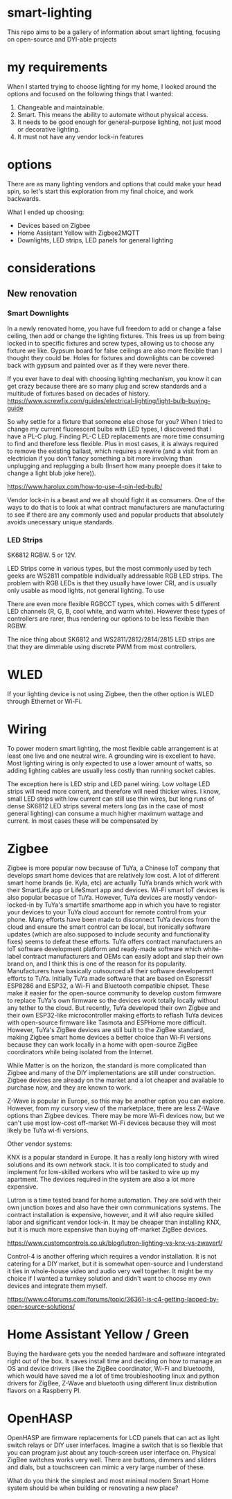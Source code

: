 # smart-lighting
This repo aims to be a gallery of information about smart lighting, focusing on open-source and DYI-able projects

# my requirements
When I started trying to choose lighting for my home, I looked around the options and focused on the following things that I wanted:

1. Changeable and maintainable.
2. Smart. This means the ability to automate without physical access.
3. It needs to be good enough for general-purpose lighting, not just mood or decorative lighting.
4. It must not have any vendor lock-in features

# options
There are as many lighting vendors and options that could make your head spin, so let's start this exploration from my final choice, and work backwards.

What I ended up choosing:
- Devices based on Zigbee
- Home Assistant Yellow with Zigbee2MQTT
- Downlights, LED strips, LED panels for general lighting

# considerations

## New renovation

### Smart Downlights
In a newly renovated home, you have full freedom to add or change a false ceiling, then add or change the lighting fixtures.  This frees us up from being locked in to specific fixtures and screw types, allowing us to choose any fixture we like.  Gypsum board for false ceilings are also more flexible than I thought they could be.  Holes for fixtures and downlights can be covered back with gypsum and painted over as if they were never there.

If you ever have to deal with choosing lighting mechanism, you know it can get crazy because there are so many plug and screw standards and a multitude of fixtures based on decades of history.
https://www.screwfix.com/guides/electrical-lighting/light-bulb-buying-guide

So why settle for a fixture that someone else chose for you?  When I tried to change my current fluorescent bulbs with LED types, I discovered that I have a PL-C plug.  Finding PL-C LED replacements are more time consuming to find and therefore less flexible.  Plus in most cases, it is always required to remove the existing ballast, which requires a rewire (and a visit from an electrician if you don't fancy something a bit more involving than unplugging and replugging a bulb (Insert how many peoeple does it take to change a light blub joke here)).

https://www.harolux.com/how-to-use-4-pin-led-bulb/

Vendor lock-in is a beast and we all should fight it as consumers.  One of the ways to do that is to look at what contract manufacturers are manufacturing to see if there are any commonly used and popular products that absolutely avoids unecessary unique standards.


### LED Strips
SK6812 RGBW.
5 or 12V.

LED Strips come in various types, but the most commonly used by tech geeks are WS2811 compatible individually addressable RGB LED strips.  The problem with RGB LEDs is that they usually have lower CRI, and is usually only usable as mood lights, not general lighting.  To use 

There are even more flexible RGBCCT types, which comes with 5 different LED channels (R, G, B, cool white, and warm white).  However these types of controllers are rarer, thus rendering our options to be less flexible than RGBW.

The nice thing about SK6812 and WS2811/2812/2814/2815 LED strips are that they are dimmable using discrete PWM from most controllers.

# WLED
If your lighting device is not using Zigbee, then the other option is WLED through Ethernet or Wi-Fi.


# Wiring
To power modern smart lighting, the most flexible cable arrangement is at least one live and one neutral wire. A grounding wire is excellent to have.
Most lighting wiring is only expected to use a lower amount of watts, so adding lighting cables are usually less costly than running socket cables.

The exception here is LED strip and LED panel wiring.  Low voltage LED strips will need more corrent, and therefore will need thicker wires.  I know, small LED strips with low current can still use thin wires, but long runs of dense SK6812 LED strips several meters long (as in the case of most general lighting) can consume a much higher maximum wattage and current.
In most cases these will be compensated by 


# Zigbee

Zigbee is more popular now because of TuYa, a Chinese IoT company that develops smart home devices that are relatively low cost.  A lot of different smart home brands (ie. Kyla, etc) are actually TuYa brands which work with their SmartLife app or LifeSmart app and devices.
Wi-Fi smart IoT devices is also popular becasue of TuYa.  However, TuYa devices are mostly vendor-locked-in by TuYa's smartlife smarthome app in which you have to register your devices to your TuYa cloud account for remote control from your phone.  Many efforts have been made to disconnect TuYa devices from the cloud and ensure the smart control can be local, but ironically software updates (which are also supposed to include security and functionality fixes) seems to defeat these efforts.  TuYa offers contract manufacturers an IoT software development platform and ready-made software which white-label contract manufacturers and OEMs can easily adopt and slap their own brand on, and I think this is one of the reason for its popularity.  Manufacturers have basically outsourced all their software developemnt efforts to TuYa.  Initially TuYa made software that are based on Espressif ESP8286 and ESP32, a Wi-Fi and Bluetooth compatible chipset.  These make it easier for the open-source community to develop custom firmware to replace TuYa's own firmware so the devices work totally locally without any tether to the cloud.  But recently, TuYa developed their own Zigbee and their own ESP32-like microcontroller making efforts to reflash TuYa devices with open-source firmware like Tasmota and ESPHome more difficult.  However, TuYa's ZigBee devices are still built to the ZigBee standard, making Zigbee smart home devices a better choice than Wi-Fi versions because they can work locally in a home with open-source ZigBee coordinators while being isolated from the Internet.

While Matter is on the horizon, the standard is more complicated than Zigbee and many of the DIY implementations are still under construction.  Zigbee devices are already on the market and a lot cheaper and available to purchase now, and they are known to work.

Z-Wave is popular in Europe, so this may be another option you can explore.  However, from my cursory view of the marketplace, there are less Z-Wave options than Zigbee devices.  There may be more Wi-Fi devices now, but we can't use most low-cost off-market Wi-Fi devices because they will most likely be TuYa wi-fi versions.

Other vendor systems:

KNX is a popular standard in Europe.  It has a really long history with wired solutions and its own network stack.  It is too complicated to study and implement for low-skilled workers who will be tasked to wire up my apartment.  The devices required in the system are also a lot more expensive.

Lutron is a time tested brand for home automation. They are sold with their own junction boxes and also have their own communications systems.  The contract installation is expensive, however, and it will also require skilled labor and significant vendor lock-in.  It may be cheaper than installing KNX, but it is much more expensive than buying off-market ZigBee devices.

https://www.customcontrols.co.uk/blog/lutron-lighting-vs-knx-vs-zwaverf/

Control-4 is another offering which requires a vendor installation.  It is not catering for a DIY market, but it is somewhat open-source and I understand it ties in whole-house video and audio very well together.  It might be my choice if I wanted a turnkey solution and didn't want to choose my own devices and integrate them myself.

https://www.c4forums.com/forums/topic/36361-is-c4-getting-lapped-by-open-source-solutions/


# Home Assistant Yellow / Green

Buying the hardware gets you the needed hardware and software integrated right out of the box.  It saves install time and deciding on how to manage an OS and device drivers (like the ZigBee coordinator, Wi-Fi and bluetooth), which would have saved me a lot of time troubleshooting linux and python drivers for ZigBee, Z-Wave and bluetooth using different linux distribution flavors on a Raspberry PI.


# OpenHASP

OpenHASP are firmware replacements for LCD panels that can act as light switch relays or DIY user interfaces.  Imagine a switch that is so flexible that you can program just about any touch-screen user interface on.
Physical ZigBee switches works very well.  There are buttons, dimmers and sliders and dials, but a touchscreen can mimic a very large number of these.




What do you think the simplest and most minimal modern Smart Home system should be when building or renovating a new place?
